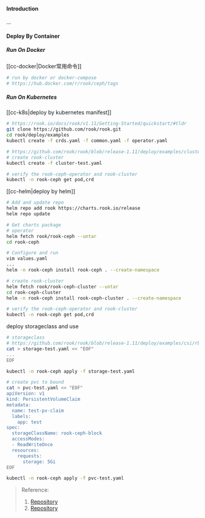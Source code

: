 #### Introduction
...


#### Deploy By Container
##### Run On Docker
[[cc-docker|Docker常用命令]]
```bash
# run by docker or docker-compose
# https://hub.docker.com/r/rook/ceph/tags
```

##### Run On Kubernetes
[[cc-k8s|deploy by kubernetes manifest]]
```bash
# https://rook.io/docs/rook/v1.11/Getting-Started/quickstart/#tldr
git clone https://github.com/rook/rook.git
cd rook/deploy/examples
kubectl create -f crds.yaml -f common.yaml -f operator.yaml

# https://github.com/rook/rook/blob/release-1.11/deploy/examples/cluster-test.yaml
# create rook-cluster
kubectl create -f cluster-test.yaml

# verify the rook-ceph-operator and rook-cluster
kubectl -n rook-ceph get pod,crd
```

[[cc-helm|deploy by helm]]
```bash
# Add and update repo
helm repo add rook https://charts.rook.io/release
helm repo update

# Get charts package
# operator
helm fetch rook/rook-ceph --untar
cd rook-ceph

# Configure and run
vim values.yaml
...
helm -n rook-ceph install rook-ceph . --create-namespace 

# create rook-cluster
helm fetch rook/rook-ceph-cluster --untar
cd rook-ceph-cluster
helm -n rook-ceph install rook-ceph-cluster . --create-namespace

# verify the rook-ceph-operator and rook-cluster
kubectl -n rook-ceph get pod,crd
```

deploy storageclass and use
```bash
# storageclass
# https://github.com/rook/rook/blob/release-1.11/deploy/examples/csi/rbd/storageclass-test.yaml
cat > storage-test.yaml << "EOF"
...
EOF

kubectl -n rook-ceph apply -f storage-test.yaml

# create pvc to bound
cat > pvc-test.yaml << "EOF"
apiVersion: v1
kind: PersistentVolumeClaim
metadata:
  name: test-pv-claim
  labels:
    app: test
spec:
  storageClassName: rook-ceph-block
  accessModes:
  - ReadWriteOnce
  resources:
    requests:
      storage: 5Gi
EOF

kubectl -n rook-ceph apply -f pvc-test.yaml

```



>Reference:
>1. [Repository](https://rook.io/)
>2. [Repository](https://github.com/rook/rook)